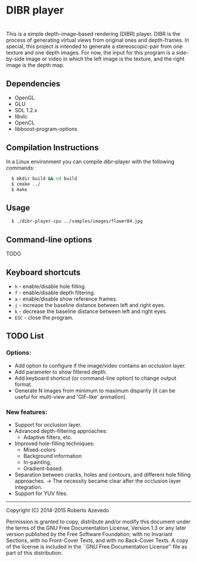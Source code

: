 # DIBR player
#
This is a simple depth-image-based rendering (DIBR) player. DIBR is the process
of generating virtual views from original ones and depth-frames. In special,
this project is intended to generate a stereoscopic-pair from one texture and
one depth images. For now, the input for this program is a side-by-side image
or video in which the left image is the texture, and the right image is the
depth map.

## Dependencies

  * OpenGL
  * GLU 
  * SDL 1.2.x
  * libvlc
  * OpenCL
  * libboost-program-options

## Compilation Instructions

In a Linux environment you can compile dibr-player with the following commands:

```bash
  $ mkdir build && cd build
  $ cmake ../
  $ make
```

## Usage

```bash
  $ ./dibr-player-cpu ../samples/images/flower04.jpg
```

## Command-line options

  TODO

## Keyboard shortcuts
  - `h`   - enable/disable hole filling.
  - `f`   - enable/disable depth filtering.
  - `a`   - enable/disable show reference frames.
  - `j`   - increase the baseline distance between left and right eyes.
  - `k`   - decrease the baseline distance between left and right eyes.
  - `ESC` - close the program.

## TODO List

### Options:

  * Add option to configure if the image/video contains an occlusion layer.
  * Add parameter to show filtered depth.
  * Add keyboard shortcut (or command-line option) to change output format.
  * Generate N images from minimum to maximum disparity (it can be useful for 
    multi-view and 'GIF-like' animation).

### New features:

  * Support for occlusion layer.
  * Advanced depth-filtering approaches:
    - Adaptive filters, etc.
  * Improved hole-filling techniques:
    - Mixed-colors
    - Background information
    - In-painting,
    - Gradient-based.
  * Separation between cracks, holes and contours, and different hole filling
    approaches. -> The necessity became clear after the occlusion layer
    integration.
  * Support for YUV files.


----
Copyright (C) 2014-2015 Roberto Azevedo

Permission is granted to copy, distribute and/or modify this document under
the terms of the GNU Free Documentation License, Version 1.3 or any later
version published by the Free Software Foundation; with no Invariant
Sections, with no Front-Cover Texts, and with no Back-Cover Texts. A copy
of the license is included in the ``GNU Free Documentation License'' file as
part of this distribution.


